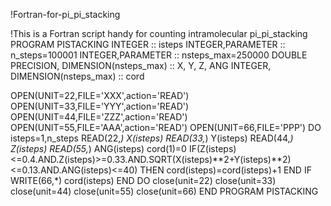 !Fortran-for-pi_pi_stacking 

!This is a Fortran script handy for counting intramolecular pi_pi_stacking
PROGRAM PISTACKING
INTEGER :: isteps
INTEGER,PARAMETER :: n_steps=100001
INTEGER,PARAMETER :: nsteps_max=250000
DOUBLE PRECISION, DIMENSION(nsteps_max) :: X, Y, Z, ANG
INTEGER, DIMENSION(nsteps_max) :: cord

OPEN(UNIT=22,FILE='XXX',action='READ')
OPEN(UNIT=33,FILE='YYY',action='READ')
OPEN(UNIT=44,FILE='ZZZ',action='READ')
OPEN(UNIT=55,FILE='AAA',action='READ')
OPEN(UNIT=66,FILE='PPP') 
DO isteps=1,n_steps
  READ(22,*) X(isteps)
  READ(33,*) Y(isteps)
  READ(44,*) Z(isteps)
  READ(55,*) ANG(isteps)
  cord(1)=0
   IF(Z(isteps)<=0.4.AND.Z(isteps)>=0.33.AND.SQRT(X(isteps)**2+Y(isteps)**2)<=0.13.AND.ANG(isteps)<=40) THEN
   cord(isteps)=cord(isteps)+1 
   END IF
WRITE(66,*) cord(isteps)
END DO
close(unit=22)
close(unit=33)
close(unit=44)
close(unit=55)
close(unit=66)
END PROGRAM PISTACKING
